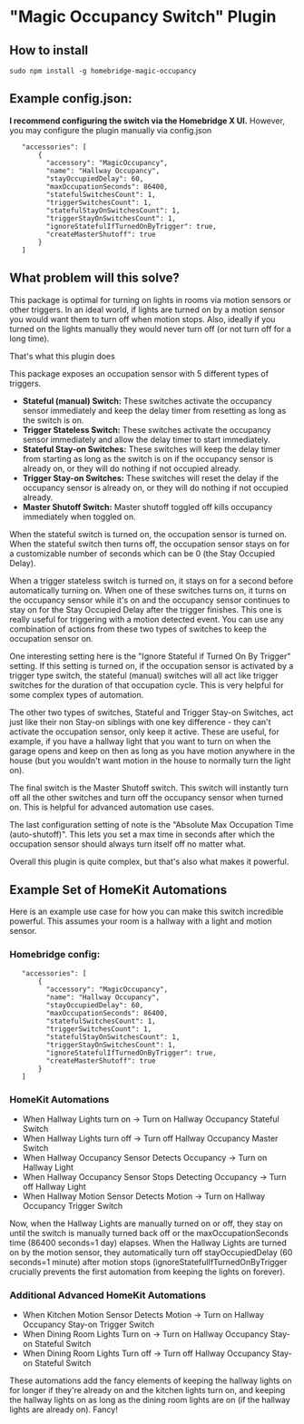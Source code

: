 # "Magic Occupancy Switch" Plugin


## How to install

 ```sudo npm install -g homebridge-magic-occupancy```

## Example config.json:
  **I recommend configuring the switch via the Homebridge X UI.** However, you may configure the plugin manually via config.json
 ```
    "accessories": [
        {
          "accessory": "MagicOccupancy",
          "name": "Hallway Occupancy",
          "stayOccupiedDelay": 60,
          "maxOccupationSeconds": 86400,
          "statefulSwitchesCount": 1,
          "triggerSwitchesCount": 1,
          "statefulStayOnSwitchesCount": 1,
          "triggerStayOnSwitchesCount": 1,
          "ignoreStatefulIfTurnedOnByTrigger": true,
          "createMasterShutoff": true
        }
    ]
```

## What problem will this solve?

This package is optimal for turning on lights in rooms via motion sensors or other triggers.
In an ideal world, if lights are turned on by a motion sensor you would want them to turn off when motion stops.
Also, ideally if you turned on the lights manually they would never turn off (or not turn off for a long time).

That's what this plugin does

This package exposes an occupation sensor with 5 different types of triggers.
- **Stateful (manual) Switch:** These switches activate the occupancy sensor immediately and keep the delay timer from resetting as long as the switch is on.
- **Trigger Stateless Switch:** These switches activate the occupancy sensor immediately and allow the delay timer to start immediately.
- **Stateful Stay-on Switches:** These switches will keep the delay timer from starting as long as the switch is on if the occupancy sensor is already on, or they will do nothing if not occupied already.
- **Trigger Stay-on Switches:** These switches will reset the delay if the occupancy sensor is already on, or they will do nothing if not occupied already.
- **Master Shutoff Switch:** Master shutoff toggled off kills occupancy immediately when toggled on.


When the stateful switch is turned on, the occupation sensor is turned on. When the stateful switch then turns off, the occupation sensor stays on for a customizable number of seconds which can be 0 (the Stay Occupied Delay).

When a trigger stateless switch is turned on, it stays on for a second before automatically turning on. When one of these switches turns on, it turns on the occupancy sensor while it's on and the occupancy sensor continues to stay on for the Stay Occupied Delay after the trigger finishes. This one is really useful for triggering with a motion detected event. You can use any combination of actions from these two types of switches to keep the occupation sensor on.

One interesting setting here is the "Ignore Stateful if Turned On By Trigger" setting. If this setting is turned on, if the occupation sensor is activated by a trigger type switch, the stateful (manual) switches will all act like trigger switches for the duration of that occupation cycle. This is very helpful for some complex types of automation.

The other two types of switches, Stateful and Trigger Stay-on Switches, act just like their non Stay-on siblings with one key difference - they can't activate the occupation sensor, only keep it active. These are useful, for example, if you have a hallway light that you want to turn on when the garage opens and keep on then as long as you have motion anywhere in the house (but you wouldn't want motion in the house to normally turn the light on).

The final switch is the Master Shutoff switch. This switch will instantly turn off all the other switches and turn off the occupancy sensor when turned on. This is helpful for advanced automation use cases.

The last configuration setting of note is the "Absolute Max Occupation Time (auto-shutoff)". This lets you set a max time in seconds after which the occupation sensor should always turn itself off no matter what.

Overall this plugin is quite complex, but that's also what makes it powerful.


## Example Set of HomeKit Automations

Here is an example use case for how you can make this switch incredible powerful. This assumes your room is a hallway with a light and motion sensor.

### Homebridge config:
 ```
    "accessories": [
        {
          "accessory": "MagicOccupancy",
          "name": "Hallway Occupancy",
          "stayOccupiedDelay": 60,
          "maxOccupationSeconds": 86400,
          "statefulSwitchesCount": 1,
          "triggerSwitchesCount": 1,
          "statefulStayOnSwitchesCount": 1,
          "triggerStayOnSwitchesCount": 1,
          "ignoreStatefulIfTurnedOnByTrigger": true,
          "createMasterShutoff": true
        }
    ]
```

### HomeKit Automations
- When Hallway Lights turn on -> Turn on Hallway Occupancy Stateful Switch
- When Hallway Lights turn off -> Turn off Hallway Occupancy Master Switch
- When Hallway Occupancy Sensor Detects Occupancy -> Turn on Hallway Light
- When Hallway Occupancy Sensor Stops Detecting Occupancy -> Turn off Hallway Light
- When Hallway Motion Sensor Detects Motion -> Turn on Hallway Occupancy Trigger Switch

Now, when the Hallway Lights are manually turned on or off, they stay on until the switch is manually turned back off or the maxOccupationSeconds time (86400 seconds=1 day) elapses.
When the Hallway Lights are turned on by the motion sensor, they automatically turn off stayOccupiedDelay (60 seconds=1 minute) after motion stops (ignoreStatefulIfTurnedOnByTrigger crucially prevents the first automation from keeping the lights on forever).

### Additional Advanced HomeKit Automations
- When Kitchen Motion Sensor Detects Motion -> Turn on Hallway Occupancy Stay-on Trigger Switch
- When Dining Room Lights Turn on -> Turn on Hallway Occupancy Stay-on Stateful Switch
- When Dining Room Lights Turn off -> Turn off Hallway Occupancy Stay-on Stateful Switch

These automations add the fancy elements of keeping the hallway lights on for longer if they're already on and the kitchen lights turn on, and keeping the hallway lights on as long as the dining room lights are on (if the hallway lights are already on).
Fancy!
